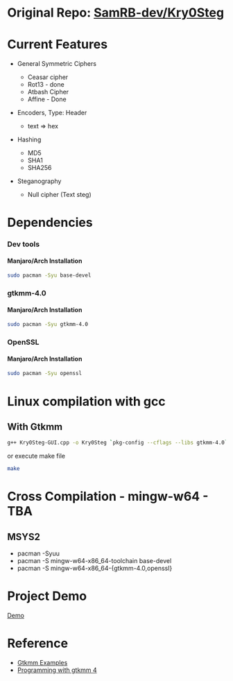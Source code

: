 # Original Repo: [SamRB-dev/Kry0Steg](https://github.com/SamRB-dev/Kry0Steg)
# Current Features
 - General Symmetric Ciphers
    - Ceasar cipher
    - Rot13 - done
    - Atbash Cipher 
    - Affine - Done

- Encoders, Type: Header
   - text => hex
- Hashing
   - MD5
   - SHA1
   - SHA256

- Steganography
   - Null cipher (Text steg)

# Dependencies
### Dev tools
#### Manjaro/Arch Installation
```bash 
sudo pacman -Syu base-devel
```
### gtkmm-4.0
#### Manjaro/Arch Installation
```bash
sudo pacman -Syu gtkmm-4.0
```
### OpenSSL
#### Manjaro/Arch Installation
```bash
sudo pacman -Syu openssl
```

# Linux compilation with gcc
## With Gtkmm 
```bash
g++ Kry0Steg-GUI.cpp -o Kry0Steg `pkg-config --cflags --libs gtkmm-4.0` -l ssl -l crypto
```
or execute make file

```bash
make
```

# Cross Compilation - mingw-w64 - TBA
## MSYS2
- pacman -Syuu
- pacman -S mingw-w64-x86_64-toolchain base-devel
- pacman -S mingw-w64-x86_64-{gtkmm-4.0,openssl}

# Project Demo
[Demo](https://youtu.be/slqB0bqXF3I?si=Yw37n8IDRk61e0xV)

# Reference
- [Gtkmm Examples](https://github.com/gammasoft71/Examples_Gtkmm)
- [Programming with gtkmm 4](https://gnome.pages.gitlab.gnome.org/gtkmm-documentation/index.html)